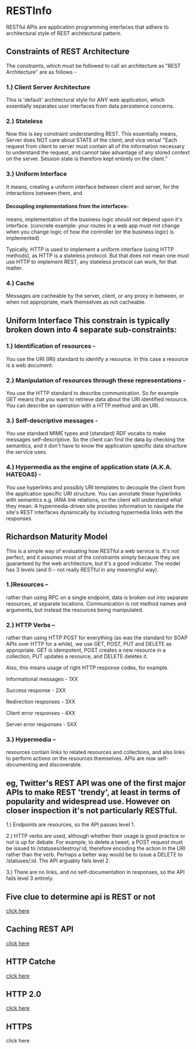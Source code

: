 # RESTInfo

RESTful APIs are application programming interfaces that adhere to architectural style of REST architectural pattern.

Constraints of REST Architecture
-----
The constraints, which must be followed to call an architecture as "REST Architecture" are as follows - 

### 1.) Client Server Architecture
This is 'default' architectural style for ANY web application, which essentially separates user interfaces from data persistence concerns.

### 2.) Stateless
Now this is key constraint understanding REST.
This essentially means, Server does NOT care about STATE of the client, and vice versa!
"Each request from client to server must contain all of the information necessary to understand the request, and cannot take advantage of any stored context on the server. Session state is therefore kept entirely on the client."

### 3.) Uniform Interface
It means, creating a uniform interface between client and server, for the interactions between them, and
#### Decoupling implementations from the interfaces-
means, implementation of the business logic should not depend upon it's interface.
(concrete example: your routes in a web app must not change when you change logic of how the controller (or the business logic) is implemented)

Typically, HTTP is used to implement a uniform interface (using HTTP methods), as HTTP is a stateless protocol.
But that does not mean one must use HTTP to implement REST, any stateless protocol can work, for that matter.

### 4.) Cache
Messages are cacheable by the server, client, or any proxy in between, or when not appropriate, mark themselves as not cacheable.

Uniform Interface This constrain is typically broken down into 4 separate sub-constraints:
---
### 1.) Identification of resources - 
You use the URI (IRI) standard to identify a resource. In this case a resource is a web document.

### 2.) Manipulation of resources through these representations - 
You use the HTTP standard to describe communication. So for example GET means that you want to retrieve data about the URI identified resource. You can describe an operation with a HTTP method and an URI.

### 3.) Self-descriptive messages - 
You use standard MIME types and (standard) RDF vocabs to make messages self-descriptive. So the client can find the data by checking the semantics, and it don't have to know the application specific data structure the service uses.
 
### 4.) Hypermedia as the engine of application state (A.K.A. HATEOAS) - 
You use hyperlinks and possibly URI templates to decouple the client from the application specific URI structure. You can annotate these hyperlinks with semantics e.g. IANA link relations, so the client will understand what they mean.
A hypermedia-driven site provides information to navigate the site's REST interfaces dynamically by including hypermedia links with the responses

Richardson Maturity Model
-----
This is a simple way of evaluating how RESTful a web service is. It's not perfect, and it assumes most of the constraints simply because they are guaranteed by the web architecture, but it's a good indicator. The model has 3 levels (and 0 – not really RESTful in any meaningful way).
### 1.)Resources – 
rather than using RPC on a single endpoint, data is broken out into separate resources, at separate locations. Communication is not method names and arguments, but instead the resources being manipulated.

### 2.) HTTP Verbs – 
rather than using HTTP POST for everything (as was the standard for SOAP APIs over HTTP for a while), we use GET, POST, PUT and DELETE as appropriate. GET is idempotent, POST creates a new resource in a collection, PUT updates a resource, and DELETE deletes it.

Also, this means usage of right HTTP response codes, for example.


Informational messages - 1XX


Success response - 2XX


Redirection responses - 3XX


Client error responses - 4XX


Server error responses - 5XX

### 3.) Hypermedia – 
resources contain links to related resources and collections, and also links to perform actions on the resources themselves. APIs are now self-documenting and discoverable.

eg, Twitter's REST API was one of the first major APIs to make REST 'trendy', at least in terms of popularity and widespread use. However on closer inspection it's not particularly RESTful.
-----
1.) Endpoints are resources, so the API passes level 1.

2.) HTTP verbs are used, although whether their usage is good practice or not is up for debate. For example, to delete a tweet, a POST request must be issued to /statuses/destroy/:id, therefore encoding the action in the URI rather than the verb. Perhaps a better way would be to issue a DELETE to /statuses/:id. The API arguably fails level 2.

3.) There are no links, and no self-documentation in responses, so the API fails level 3 entirely.

Five clue to determine api is REST or not
----
<a href="https://lornajane.net/posts/2013/five-clues-that-your-api-isnt-restful" target="_blank"> click here </a>

Caching REST API
-----
<a href="http://www.kennethlange.com/posts/Boost-Your-REST-API-with-HTTP-Caching.html" target="_blank">click here </a>


HTTP Catche
------
<a href="https://developers.google.com/web/fundamentals/performance/optimizing-content-efficiency/http-caching">click here</a>

HTTP  2.0
-------
<a href="https://developers.google.com/web/fundamentals/performance/http2/">click here</a>

HTTPS
------
<a hred="https://developers.google.com/web/fundamentals/security/encrypt-in-transit/why-https">click here</a>
